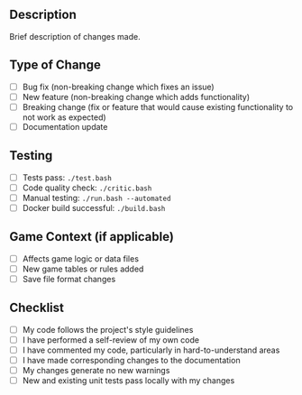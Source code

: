 ## Description
Brief description of changes made.

## Type of Change
- [ ] Bug fix (non-breaking change which fixes an issue)
- [ ] New feature (non-breaking change which adds functionality)
- [ ] Breaking change (fix or feature that would cause existing functionality to not work as expected)
- [ ] Documentation update

## Testing
- [ ] Tests pass: `./test.bash`
- [ ] Code quality check: `./critic.bash`
- [ ] Manual testing: `./run.bash --automated`
- [ ] Docker build successful: `./build.bash`

## Game Context (if applicable)
- [ ] Affects game logic or data files
- [ ] New game tables or rules added
- [ ] Save file format changes

## Checklist
- [ ] My code follows the project's style guidelines
- [ ] I have performed a self-review of my own code
- [ ] I have commented my code, particularly in hard-to-understand areas
- [ ] I have made corresponding changes to the documentation
- [ ] My changes generate no new warnings
- [ ] New and existing unit tests pass locally with my changes